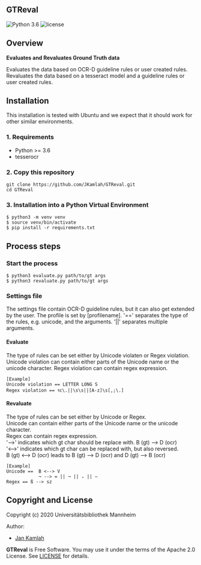 GTReval
--------
![Python 3.6](https://img.shields.io/badge/python-3.6-yellow.svg)
![license](https://img.shields.io/badge/license-Apache%20License%202.0-blue.svg)

## Overview
**Evaluates and Revaluates Ground Truth data**

Evaluates the data based on OCR-D guideline rules or user created rules.  
Revaluates the data based on a tesseract model and a guideline rules or user created rules. 

## Installation
This installation is tested with Ubuntu and we expect that it should
work for other similar environments.

### 1. Requirements
- Python >= 3.6
- tesserocr

### 2. Copy this repository
```
git clone https://github.com/JKamlah/GTReval.git
cd GTReval
```

### 3. Installation into a Python Virtual Environment

    $ python3 -m venv venv
    $ source venv/bin/activate
    $ pip install -r requirements.txt

## Process steps

### Start the process

    $ python3 evaluate.py path/to/gt args
    $ python3 revaluate.py path/to/gt args

### Settings file
The settings file contain OCR-D guideline rules, but it can also get extended by the user.
The profile is set by [profilename]. 
'==' separates the type of the rules, e.g. unicode, and the arguments.
'||' separates multiple arguments.

#### Evaluate
The type of rules can be set either by Unicode violaten or Regex violation.
Unicode violation can contain either parts of the Unicode name or the unicode character.
Regex violation can contain regex expression.

```
[Example]  
Unicode violation == LETTER LONG S  
Regex violation == ꝛc\.||\s\s||[A-z]\s[,;\.]
```

#### Revaluate
The type of rules can be set either by Unicode or Regex.  
Unicode can contain either parts of the Unicode name or the unicode character.  
Regex can contain regex expression.  
'-->' indicates which gt char should be replace with. B (gt) --> D (ocr)  
'<-->' indicates which gt char can be replaced with, but also reversed.  
 B (gt) <--> D (ocr) leads to  B (gt) --> D (ocr) and D (gt) --> B (ocr)
```
[Example]  
Unicode ==  B <--> V  
            ¬ --> = || ¬ || ₌ || —  
Regex == ß --> sz 
``` 
 
Copyright and License
--------

Copyright (c) 2020 Universitätsbibliothek Mannheim

Author:
 * [Jan Kamlah](https://github.com/jkamlah)

**GTReval** is Free Software. You may use it under the terms of the Apache 2.0 License.
See [LICENSE](./LICENSE) for details.
